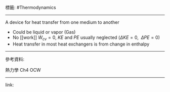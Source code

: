 標籤: #Thermodynamics 

---

A device for heat transfer from one medium to another

- Could be liquid or vapor (Gas)
- No [[work]] $\dot{ W }_{ cv } = 0$, $KE$ and $PE$ usually neglected ($\Delta KE = 0, \ \ \Delta PE = 0$)
- Heat transfer in most heat exchangers is from change in enthalpy

---

參考資料:

熱力學 Ch4 OCW

---

link: